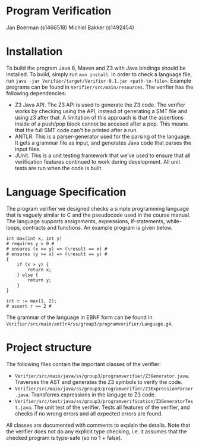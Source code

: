 # Program Verification

Jan Boerman (s1466518)
Michiel Bakker (s1492454)

# Installation

To build the program Java 8, Maven and Z3 with Java bindings should be installed. To build, simply run `mvn install`. In order to check a language file, run `java -jar Verifier/target/Verifier-0.1.jar <path-to-file>`. Example programs can be found in `Verifier/src/main/resources`. The verifier has the following dependencies:

- Z3 Java API. The Z3 API is used to generate the Z3 code. The verifier works by checking using the API, instead of generating a SMT file and using z3 after that. A limitation of this approach is that the assertions inside of a push/pop block cannot be accesed after a pop. This means that the full SMT code can't be printed after a run.
- ANTLR. This is a parser-generator used for the parsing of the language. It gets a grammar file as input, and generates Java code that parses the input files.
- JUnit. This is a unit testing framework that we've used to ensure that all verification features continued to work during development. All unit tests are run when the code is built.

# Language Specification

The program verifier we designed checks a simple programming language that is vaguely similar to C and the pseudocode used in the course manual. The language supports assignments, expressions, if-statements, while-loops, contracts and functions. An example program is given below.

```
int max(int x, int y)
# requires y > 0 #
# ensures (x >= y) => (\result == x) #
# ensures (y >= x) => (\result == y) #
{
	if (x > y) {
		return x;
	} else {
		return y;
	}
}

int r := max(1, 2);
# assert r == 2 #
```

The grammar of the language in EBNF form can be found in `Verifier/src/main/antlr4/ss/group3/programverifier/Language.g4`.

# Project structure

The following files contain the important classes of the verifier:

- `Verifier/src/main/java/ss/group3/programverifier/Z3Generator.java`. Traverses the AST and generates the Z3 symbols to verify the code.
- `Verifier/src/main/java/ss/group3/programverifier/Z3ExpressionParser.java`. Transforms expressions in the languge to Z3 code.
- `Verifier/src/test/java/ss/group3/programverification/Z3GeneratorTest.java`. The unit test of the verifier. Tests all features of the verifier, and checks if no wrong errors and all expected errors are found.

All classes are documented with comments to explain the details. Note that the verifier does not do any explicit type checking, i.e. it assumes that the checked program is type-safe (so no 1 + false).
